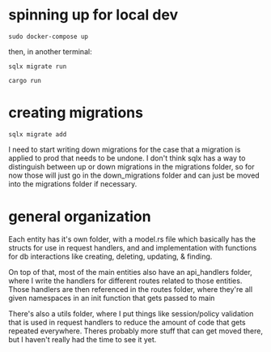 # spinning up for local dev

    sudo docker-compose up

then, in another terminal:

    sqlx migrate run

    cargo run

# creating migrations

    sqlx migrate add

I need to start writing down migrations for the case that a migration is applied to prod that needs to be undone. I don't think sqlx has a way to distinguish between up or down migrations in the migrations folder, so for now those will just go in the down_migrations folder and can just be moved into the migrations folder if necessary.

# general organization

Each entity has it's own folder, with a model.rs file which basically has the structs for use in request handlers, and and implementation with functions for db interactions like creating, deleting, updating, & finding.

On top of that, most of the main entities also have an api_handlers folder, where I write the handlers for different routes related to those entities. Those handlers are then referenced in the routes folder, where they're all given namespaces in an init function that gets passed to main

There's also a utils folder, where I put things like session/policy validation that is used in request handlers to reduce the amount of code that gets repeated everywhere. Theres probably more stuff that can get moved there, but I haven't really had the time to see it yet.
